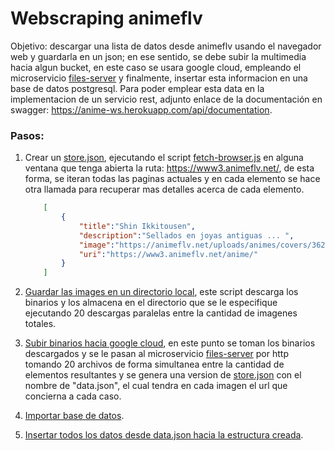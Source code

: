 # Webscraping animeflv

Objetivo: descargar una lista de datos desde animeflv usando el navegador web y guardarla en un json; en ese sentido, se debe subir la multimedia hacia algun bucket, en este caso se usara google cloud, empleando el microservicio [files-server](https://github.com/KlissmanGranados/files-server) y finalmente, insertar esta informacion en una base de datos postgresql. Para poder emplear esta data en la implementacion de un servicio rest, adjunto enlace de la documentación en swagger: https://anime-ws.herokuapp.com/api/documentation.

### Pasos:

1. Crear un [store.json](./data/store.json), ejecutando el script [fetch-browser.js](data/fetch-browser.js) en alguna ventana que tenga abierta la ruta: https://www3.animeflv.net/, de esta forma, se iteran todas las paginas actuales y en cada elemento se hace otra llamada para recuperar mas detalles acerca de cada elemento.

    ```JSON
        [
            {
                "title":"Shin Ikkitousen",
                "description":"Sellados en joyas antiguas ... ",
                "image":"https://animeflv.net/uploads/animes/covers/3626.jpg",
                "uri":"https://www3.animeflv.net/anime/"
            } 
        ]
    ```

2. [Guardar las images en un directorio local](/data/dowload-images.js), este script descarga los binarios y los almacena en el directorio que se le especifique ejecutando 20 descargas paralelas entre la cantidad de imagenes totales.

3. [Subir binarios hacia google cloud](/data/upload-images.js), en este punto se toman los binarios descargados y se le pasan al microservicio [files-server](https://github.com/KlissmanGranados/files-server) por http tomando 20 archivos de forma simultanea entre la cantidad de elementos resultantes y se genera una version de [store.json](./data/store.json) con el nombre de "data.json", el cual tendra en cada imagen el url que concierna a cada caso.

4. [Importar base de datos](/data/dump.sql).

5. [Insertar todos los datos desde data.json hacia la estructura creada](/data/json-to-db.js).
